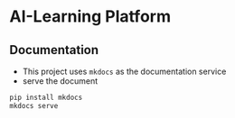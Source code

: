 # AI-Learning Platform

## Documentation
- This project uses `mkdocs` as the documentation service
- serve the document 

```bash
pip install mkdocs
mkdocs serve
```